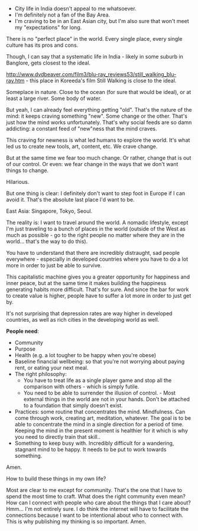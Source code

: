 - City life in India doesn't appeal to me whatsoever.
- I'm definitely not a fan of the Bay Area.
- I'm craving to be in an East Asian city, but I'm also sure that won't meet my "expectations" for long.

There is no "perfect place" in the world. Every single place, every single culture has its pros and cons.

Though, I can say that a systematic life in India - likely in some suburb in Banglore, gets closest to the ideal. 

http://www.dvdbeaver.com/film3/blu-ray_reviews53/still_walking_blu-ray.htm - this place in Koreeda's film Still Walking is close to the ideal.

Someplace in nature. Close to the ocean (for sure that would be ideal), or at least a large river. Some body of water.

But yeah, I can already feel everything getting "old". That's the nature of the mind: it keeps craving something "new". Some change or the other. That's just how the mind works unfortunately. That's why social feeds are so damn addicting: a constant feed of "new"ness that the mind craves.

This craving for newness is what led humans to explore the world. It's what led us to create new tools, art, content, etc. We crave change.

But at the same time we fear too much change. Or rather, change that is out of our control. Or even: we fear change in the ways that we don't want things to change.

Hilarious.

But one thing is clear: I definitely don't want to step foot in Europe if I can avoid it. That's the absolute last place I'd want to be.

East Asia: Singapore, Tokyo, Seoul.

The reality is: I want to travel around the world. A nomadic lifestyle, except I'm just traveling to a bunch of places in the world (outside of the West as much as possible - go to the right people no matter where they are in the world... that's the way to do this).

You have to understand that there are incredibly distraught, sad people everywhere - especially in developed countries where you have to do a lot more in order to just be able to survive.

This capitalistic machine gives you a greater opportunity for happiness and inner peace, but at the same time it makes building the happiness generating habits more difficult. That's for sure. And since the bar for work to create value is higher, people have to suffer a lot more in order to just get by.

It's not surprising that depression rates are way higher in developed countries, as well as rich cities in the developing world as well.

**People need**:
- Community
- Purpose
- Health (e.g. a lot tougher to be happy when you're obese)
- Baseline financial wellbeing: so that you're not worrying about paying rent, or eating your next meal.
- The right philosophy: 
	- You have to treat life as a single player game and stop all the comparison with others - which is simply futile.
	- You need to be able to surrender the illusion of control. - Most external things in the world are not in your hands. Don't be attached to a foundation that simply doesn't exist.
- Practices: some routine that concentrates the mind. Mindfulness. Can come through work, creating art, meditation, whatever. The goal is to be able to concentrate the mind in a single direction for a period of time. Keeping the mind in the present moment is healthier for it which is why you need to directly train that skill..
- Something to keep busy with. Incredibly difficult for a wandering, stagnant mind to be happy. It needs to be put to work towards something.

Amen.

How to build these things in my own life?

Most are clear to me except for community. That's the one that I have to spend the most time to craft. What does the right community even mean? How can I connect with people who care about the things that I care about? Hmm... I'm not entirely sure. I do think the internet will have to facilitate the connections because I want to be intentional about who to connect with. This is why publishing my thinking is so important. Amen.

